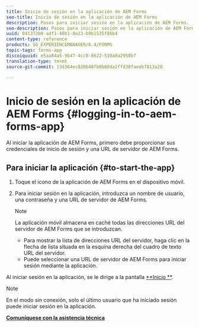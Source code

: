 ```yaml
---
title: Inicio de sesión en la aplicación de AEM Forms
seo-title: Inicio de sesión en la aplicación de AEM Forms
description: Pasos para iniciar sesión en la aplicación de AEM Forms.
seo-description: Pasos para iniciar sesión en la aplicación de AEM Forms.
uuid: 041372b0-adf1-40b1-8e23-b9b1535f86b4
content-type: reference
products: SG_EXPERIENCEMANAGER/6.4/FORMS
topic-tags: forms-app
discoiquuid: e5aa84a5-9b47-4cc8-8622-510a0a2950bf
translation-type: tm+mt
source-git-commit: 13d364ec820b48fb8b80da2ffd30faeeb7813a28

---
```



# Inicio de sesión en la aplicación de AEM Forms {#logging-in-to-aem-forms-app}

Al iniciar la aplicación de AEM Forms, primero debe proporcionar sus credenciales de inicio de sesión y una URL de servidor de AEM Forms.

## Para iniciar la aplicación {#to-start-the-app}

1. Toque el icono de la aplicación de AEM Forms en el dispositivo móvil.
1. Para iniciar sesión en la aplicación, introduzca un nombre de usuario, una contraseña y una URL de servidor de AEM Forms.

   >[!NOTE]
   >
   >La aplicación móvil almacena en caché todas las direcciones URL del servidor de AEM Forms que se introduzcan.
   >
   >* Para mostrar la lista de direcciones URL del servidor, haga clic en la flecha de lista situada en la esquina derecha del cuadro de texto URL del servidor.
   >* Puede seleccionar una URL de servidor de AEM Forms para iniciar sesión mediante la aplicación.


Al iniciar sesión en la aplicación, se le dirige a la pantalla [**Inicio **](/help/forms/using/home-screen.md).

>[!NOTE]
>
>En el modo sin conexión, solo el último usuario que ha iniciado sesión puede iniciar sesión en la aplicación.

**[Comuníquese con la asistencia técnica](https://www.adobe.com/account/sign-in.supportportal.html)**
